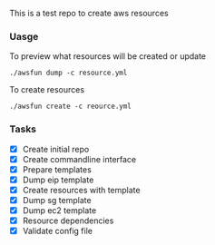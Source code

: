 This is a test repo to create aws resources

### Uasge
To preview what resources will be created or update 
```
./awsfun dump -c resource.yml
```

To create resources
```
./awsfun create -c reource.yml
```

### Tasks
- [x] Create initial repo
- [x] Create commandline interface
- [x] Prepare templates
- [x] Dump eip template
- [x] Create resources with template
- [x] Dump sg template
- [x] Dump ec2 template
- [x] Resource dependencies
- [x] Validate config file
